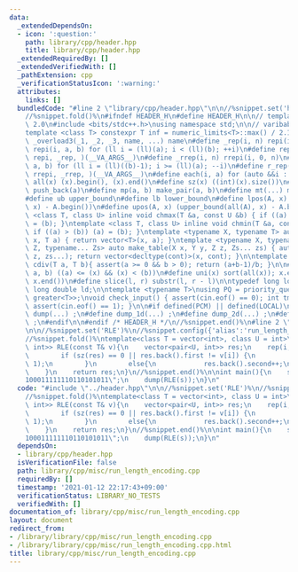 ```yaml
---
data:
  _extendedDependsOn:
  - icon: ':question:'
    path: library/cpp/header.hpp
    title: library/cpp/header.hpp
  _extendedRequiredBy: []
  _extendedVerifiedWith: []
  _pathExtension: cpp
  _verificationStatusIcon: ':warning:'
  attributes:
    links: []
  bundledCode: "#line 2 \"library/cpp/header.hpp\"\n\n//%snippet.set('header')%\n\
    //%snippet.fold()%\n#ifndef HEADER_H\n#define HEADER_H\n\n// template version\
    \ 2.0\n#include <bits/stdc++.h>\nusing namespace std;\n\n// varibable settings\n\
    template <class T> constexpr T inf = numeric_limits<T>::max() / 2.1;\n\n#define\
    \ _overload3(_1, _2, _3, name, ...) name\n#define _rep(i, n) repi(i, 0, n)\n#define\
    \ repi(i, a, b) for (ll i = (ll)(a); i < (ll)(b); ++i)\n#define rep(...) _overload3(__VA_ARGS__,\
    \ repi, _rep, )(__VA_ARGS__)\n#define _rrep(i, n) rrepi(i, 0, n)\n#define rrepi(i,\
    \ a, b) for (ll i = (ll)((b)-1); i >= (ll)(a); --i)\n#define r_rep(...) _overload3(__VA_ARGS__,\
    \ rrepi, _rrep, )(__VA_ARGS__)\n#define each(i, a) for (auto &&i : a)\n#define\
    \ all(x) (x).begin(), (x).end()\n#define sz(x) ((int)(x).size())\n#define pb(a)\
    \ push_back(a)\n#define mp(a, b) make_pair(a, b)\n#define mt(...) make_tuple(__VA_ARGS__)\n\
    #define ub upper_bound\n#define lb lower_bound\n#define lpos(A, x) (lower_bound(all(A),\
    \ x) - A.begin())\n#define upos(A, x) (upper_bound(all(A), x) - A.begin())\ntemplate\
    \ <class T, class U> inline void chmax(T &a, const U &b) { if ((a) < (b)) (a)\
    \ = (b); }\ntemplate <class T, class U> inline void chmin(T &a, const U &b) {\
    \ if ((a) > (b)) (a) = (b); }\ntemplate <typename X, typename T> auto make_table(X\
    \ x, T a) { return vector<T>(x, a); }\ntemplate <typename X, typename Y, typename\
    \ Z, typename... Zs> auto make_table(X x, Y y, Z z, Zs... zs) { auto cont = make_table(y,\
    \ z, zs...); return vector<decltype(cont)>(x, cont); }\n\ntemplate <class T> T\
    \ cdiv(T a, T b){ assert(a >= 0 && b > 0); return (a+b-1)/b; }\n\n#define is_in(x,\
    \ a, b) ((a) <= (x) && (x) < (b))\n#define uni(x) sort(all(x)); x.erase(unique(all(x)),\
    \ x.end())\n#define slice(l, r) substr(l, r - l)\n\ntypedef long long ll;\ntypedef\
    \ long double ld;\n\ntemplate <typename T>\nusing PQ = priority_queue<T, vector<T>,\
    \ greater<T>>;\nvoid check_input() { assert(cin.eof() == 0); int tmp; cin >> tmp;\
    \ assert(cin.eof() == 1); }\n\n#if defined(PCM) || defined(LOCAL)\n#else\n#define\
    \ dump(...) ;\n#define dump_1d(...) ;\n#define dump_2d(...) ;\n#define cerrendl\
    \ ;\n#endif\n\n#endif /* HEADER_H */\n//%snippet.end()%\n#line 2 \"library/cpp/misc/run_length_encoding.cpp\"\
    \n\n//%snippet.set('RLE')%\n//%snippet.config({'alias':'run_length_encoding'})%\n\
    //%snippet.fold()%\ntemplate<class T = vector<int>, class U = int>\nvector<pair<U,\
    \ int>> RLE(const T& v){\n    vector<pair<U, int>> res;\n    rep(i, sz(v)){\n\
    \        if (sz(res) == 0 || res.back().first != v[i]) {\n            res.emplace_back(v[i],\
    \ 1);\n        }\n        else{\n            res.back().second++;\n        }\n\
    \    }\n    return res;\n}\n//%snippet.end()%\n\nint main(){\n    string s = \"\
    100011111110110101011\";\n    dump(RLE(s));\n}\n"
  code: "#include \"../header.hpp\"\n\n//%snippet.set('RLE')%\n//%snippet.config({'alias':'run_length_encoding'})%\n\
    //%snippet.fold()%\ntemplate<class T = vector<int>, class U = int>\nvector<pair<U,\
    \ int>> RLE(const T& v){\n    vector<pair<U, int>> res;\n    rep(i, sz(v)){\n\
    \        if (sz(res) == 0 || res.back().first != v[i]) {\n            res.emplace_back(v[i],\
    \ 1);\n        }\n        else{\n            res.back().second++;\n        }\n\
    \    }\n    return res;\n}\n//%snippet.end()%\n\nint main(){\n    string s = \"\
    100011111110110101011\";\n    dump(RLE(s));\n}\n"
  dependsOn:
  - library/cpp/header.hpp
  isVerificationFile: false
  path: library/cpp/misc/run_length_encoding.cpp
  requiredBy: []
  timestamp: '2021-01-12 22:17:43+09:00'
  verificationStatus: LIBRARY_NO_TESTS
  verifiedWith: []
documentation_of: library/cpp/misc/run_length_encoding.cpp
layout: document
redirect_from:
- /library/library/cpp/misc/run_length_encoding.cpp
- /library/library/cpp/misc/run_length_encoding.cpp.html
title: library/cpp/misc/run_length_encoding.cpp
---
```

